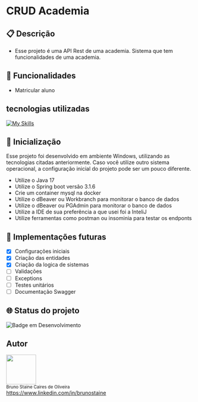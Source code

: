 # CRUD Academia

## :clipboard: Descrição

- Esse projeto é uma API Rest de uma academia. Sistema que tem funcionalidades de uma academia.

## :wrench: Funcionalidades
- Matricular aluno

## tecnologias utilizadas

[![My Skills](https://skillicons.dev/icons?i=java,idea,docker)](https://skillicons.dev)

## :rocket: Inicialização
Esse projeto foi desenvolvido em ambiente Windows, utilizando as tecnologias citadas anteriormente.
Caso você utilize outro sistema operacional, a configuração inicial do projeto pode ser um pouco diferente.

- Utilize o Java 17
- Utilize o Spring boot versão 3.1.6
- Crie um container mysql na docker
- Utilize o dBeaver ou Workbranch para monitorar o banco de dados
- Utilize o dBeaver ou PGAdmin para monitorar o banco de dados
- Utilize a IDE de sua preferência a que usei foi a InteliJ
- Utilize ferramentas como postman ou insominia para testar os endponts

## :large_blue_circle: Implementações futuras
- [x] Configurações iniciais
- [x] Criação das entidades
- [x] Criação da logica de sistemas
- [ ] Validações
- [ ] Exceptions
- [ ] Testes unitários
- [ ] Documentação Swagger

## :globe_with_meridians: Status do projeto

![Badge em Desenvolvimento](https://img.shields.io/static/v1?label=STATUS&message=EM_DESENVOLVIMENTO&color=blue&style=for-the-badge)

## Autor

<img src="https://user-images.githubusercontent.com/87622645/157755137-8d22a951-d323-4c33-814e-c0351ebefafe.png" width=80><br>
<sub>Bruno Staine Caires de Oliveira</sub><br>
https://www.linkedin.com/in/brunostaine